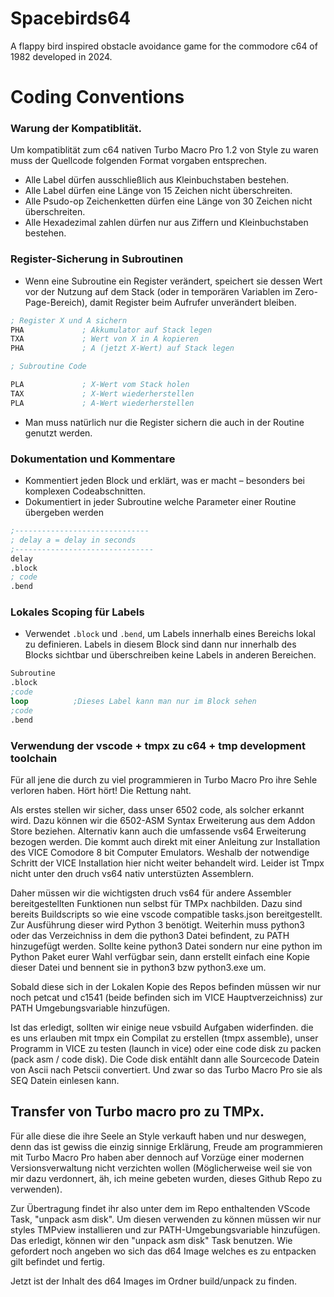 # Spacebirds64
A flappy bird inspired obstacle avoidance game for the commodore c64 of 1982 developed in 2024.



# Coding Conventions

### Warung der Kompatiblität. 
Um kompatiblität zum c64 nativen Turbo Macro Pro 1.2 von Style zu waren muss der Quellcode folgenden Format vorgaben entsprechen.

- Alle Label dürfen ausschließlich aus Kleinbuchstaben bestehen.
- Alle Label dürfen eine Länge von 15 Zeichen nicht überschreiten.
- Alle Psudo-op Zeichenketten dürfen eine Länge von 30 Zeichen nicht überschreiten.
- Alle Hexadezimal zahlen dürfen nur aus Ziffern und Kleinbuchstaben bestehen.

### Register-Sicherung in Subroutinen

- Wenn eine Subroutine ein Register verändert, speichert sie dessen Wert vor der Nutzung auf dem Stack (oder in temporären Variablen im Zero-Page-Bereich), damit Register beim Aufrufer unverändert bleiben.

```nasm
; Register X und A sichern
PHA             ; Akkumulator auf Stack legen
TXA             ; Wert von X in A kopieren
PHA             ; A (jetzt X-Wert) auf Stack legen

; Subroutine Code

PLA             ; X-Wert vom Stack holen
TAX             ; X-Wert wiederherstellen
PLA             ; A-Wert wiederherstellen
```

- Man muss natürlich nur die Register sichern die auch in der Routine genutzt werden.

### Dokumentation und Kommentare

- Kommentiert jeden Block und erklärt, was er macht – besonders bei komplexen Codeabschnitten.
- Dokumentiert in jeder Subroutine welche Parameter einer Routine übergeben werden

```nasm
;------------------------------
; delay a = delay in seconds
;-------------------------------
delay
.block
; code 
.bend
```

### Lokales Scoping für Labels

- Verwendet `.block` und `.bend`, um Labels innerhalb eines Bereichs lokal zu definieren. Labels in diesem Block sind dann nur innerhalb des Blocks sichtbar und überschreiben keine Labels in anderen Bereichen.

```nasm
Subroutine
.block
;code
loop          ;Dieses Label kann man nur im Block sehen
;code
.bend
```

### Verwendung der vscode + tmpx zu c64 + tmp development toolchain
Für all jene die durch zu viel programmieren in Turbo Macro Pro ihre Sehle verloren haben.
Hört hört! Die Rettung naht. 

Als erstes stellen wir sicher, dass unser 6502 code, als solcher erkannt wird. Dazu können wir die 6502-ASM Syntax Erweiterung aus dem Addon Store beziehen.
Alternativ kann auch die umfassende vs64 Erweiterung bezogen werden. Die kommt auch direkt mit einer Anleitung zur Installation des VICE Comodore 8 bit Computer Emulators. Weshalb der notwendige Schritt der VICE Installation hier nicht weiter behandelt wird. Leider ist Tmpx nicht unter den druch vs64 nativ unterstüzten Assemblern. 

Daher müssen wir die wichtigsten druch vs64 für andere Assembler bereitgestellten Funktionen nun selbst für TMPx nachbilden. Dazu sind bereits Buildscripts so wie eine vscode compatible tasks.json bereitgestellt. Zur Ausführung dieser wird Python 3 benötigt. Weiterhin muss python3 oder das Verzeichniss in dem die python3 Datei befindent, zu PATH hinzugefügt werden. Sollte keine python3 Datei sondern nur eine python im Python Paket eurer Wahl verfügbar sein, dann erstellt einfach eine Kopie dieser Datei und bennent sie in python3 bzw python3.exe um.

Sobald diese sich in der Lokalen Kopie des Repos befinden müssen wir nur noch petcat und c1541 (beide befinden sich im VICE Hauptverzeichniss) zur PATH Umgebungsvariable hinzufügen.

Ist das erledigt, sollten wir einige neue vsbuild Aufgaben widerfinden. die es uns erlauben mit tmpx ein Compilat zu erstellen (tmpx assemble), unser Programm in VICE zu testen (launch in vice) oder eine code disk zu packen (pack asm / code disk). Die Code disk entählt dann alle Sourcecode Datein von Ascii nach Petscii convertiert. Und zwar so das Turbo Macro Pro sie als SEQ Datein einlesen kann.

## Transfer von Turbo macro pro zu TMPx.

Für alle diese die ihre Seele an Style verkauft haben und nur deswegen, denn das ist gewiss die einzig sinnige Erklärung, Freude am programmieren mit Turbo Macro Pro haben aber dennoch auf Vorzüge einer modernen Versionsverwaltung nicht verzichten wollen (Möglicherweise weil sie von mir dazu verdonnert, äh, ich meine gebeten wurden, dieses Github Repo zu verwenden).

Zur Übertragung findet ihr also unter dem im Repo enthaltenden VScode Task, "unpack asm disk". Um diesen verwenden zu können müssen wir nur styles TMPview installieren und zur PATH-Umgebungsvariable hinzufügen. Das erledigt, können wir den "unpack asm disk" Task benutzen. Wie gefordert noch angeben wo sich das d64 Image welches es zu entpacken gilt befindet und fertig.

Jetzt ist der Inhalt des d64 Images im Ordner build/unpack zu finden.
